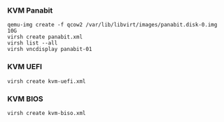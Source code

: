  ### KVM Panabit
 
    qemu-img create -f qcow2 /var/lib/libvirt/images/panabit.disk-0.img 10G
    virsh create panabit.xml
    virsh list --all
    virsh vncdisplay panabit-01


### KVM UEFI

    virsh create kvm-uefi.xml

### KVM BIOS

    virsh create kvm-biso.xml
   


